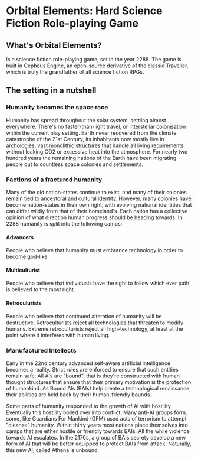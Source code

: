 # Orbital Elements: Hard Science Fiction Role-playing Game 

## What's Orbital Elements?

Is a science fiction role-playing game, set in the year 2288. The game is built in Cepheus Engine, an open-source derivative of the classic Traveller, which is truly the grandfather of all science fiction RPGs.


## The setting in a nutshell

### Humanity becomes the space race

Humanity has spread throughout the solar system, settling almost everywhere. There's no faster-than-light travel, or interstellar colonisation within the current play setting. Earth never recovered from the climate catastrophe of the 21st Century, its inhabitants now mostly live in archologies, vast monolithic structures that handle all living requirements without leaking CO2 or excessive heat into the atmosphere. For nearly two hundred years the remaining nations of the Earth have been migrating people out to countless space colonies and settlements.

### Factions of a fractured humanity

Many of the old nation-states continue to exist, and many of their colonies remain tied to ancestoral and cultural identity. However, many colonies have become nation-states in their own right, with evolving national identities that can differ wildly from that of their homeland's. Each nation has a collective opinion of what direction human progress should be heading towards. In 2288 humanity is split into the following camps:

#### Advancers

People who believe that humanity must embrance technology in order to become god-like.

#### Multiculturist

People who believe that individuals have the right to follow which ever path is believed to the most right.

#### Retroculurists

People who believe that continued alteration of humanity will be destructive. Retroculturists reject all technologies that threaten to modify humans. Extreme retroculturists reject all high-technology, at least at the point where it interferes with human living.

### Manufactured Intellects

Early in the 22nd century advanced self-aware artificial intelligence becomes a reality. Strict rules are enforced to ensure that such entities remain safe. All AIs are "bound", that is they're constructed with human thought structures that ensure that their primary motivation is the protection of humankind. As Bound AIs (BAIs) help create a technological renaissance, their abilities are held back by their human-friendly bounds.

Some parts of humanity responded to the growth of AI with hostility. Eventually this hostility boiled over into conflict. Many anti-AI groups form, some, like  Guardians For Mankind (GFM) used acts of terrorism to attempt "cleanse" humanity. Within thirty years most nations place themselves into camps that are either hostile or friendly towards BAIs. All the while violence towards AI escalates. In the 2170s, a group of BAIs secrety develop a new form of AI that will be better equipped to protect  BAIs from attack. Naturally, this new AI, called Athena is unbound. 




### 
